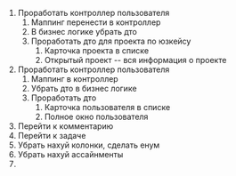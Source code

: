 1. Проработать контроллер пользователя
   1. Маппинг перенести в контроллер
   2. В бизнес логике убрать дто
   3. Проработать дто для проекта по юзкейсу
      1. Карточка проекта в списке
      2. Открытый проект -- вся информация о проекте
2. Проработать контроллер пользователя
   1. Маппинг в контроллер
   2. Убрать дто в бизнес логике
   3. Проработать дто
      1. Карточка пользователя в списке
      2. Полное окно пользователя
3. Перейти к комментарию
4. Перейти к задаче
5. Убрать нахуй колонки, сделать енум
6. Убрать нахуй ассайнменты
7. 